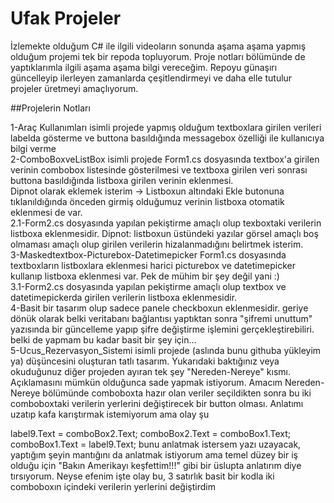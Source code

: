 # Ufak Projeler

İzlemekte olduğum C# ile ilgili videoların sonunda aşama aşama yapmış olduğum projemi tek bir repoda topluyorum.
Proje notları bölümünde de yaptıklarımla ilgili aşama aşama bilgi vereceğim.
Repoyu günaşırı güncelleyip ilerleyen zamanlarda çeşitlendirmeyi ve daha elle tutulur projeler üretmeyi amaçlıyorum.

##Projelerin Notları

1-Araç Kullanımları isimli projede yapmış olduğum textboxlara girilen verileri labelda gösterme ve buttona basıldığında messagebox özelliği ile kullanıcıya bilgi verme    
2-ComboBoxveListBox isimli projede Form1.cs dosyasında textbox'a girilen verinin combobox listesinde gösterilmesi ve textboxa girilen veri sonrası buttona basıldığında listboxa girilen verinin eklenmesi.  
  Dipnot olarak eklemek isterim -> Listboxun altındaki Ekle butonuna tıklanıldığında önceden girmiş olduğumuz verinin listboxa otomatik eklenmesi de var.  
2.1-Form2.cs dosyasında yapılan pekiştirme amaçlı olup texboxtaki verilerin listboxa eklenmesidir. Dipnot: listboxun üstündeki yazılar görsel amaçlı boş olmaması amaçlı olup girilen verilerin hizalanmadığını belirtmek isterim.  
3-Maskedtextbox-Picturebox-Datetimepicker Form1.cs dosyasında textboxların listboxlara eklenmesi harici picturebox ve datetimepicker kullanıp listboxa eklenmesi var. Pek de mühim bir şey değil yani :)  
3.1-Form2.cs dosyasında yapılan pekiştirme amaçlı olup textbox ve datetimepickerda girilen verilerin listboxa eklenmesidir.  
4-Basit bir tasarım olup sadece panele checkboxun eklenmesidir. geriye dönük olarak belki veritabanı bağlantısı yaptıktan sonra "şifremi unuttum" yazısında bir güncelleme yapıp şifre değiştirme işlemini gerçekleştirebiliri. belki de yapmam bu kadar basit bir şey için...  
5-Ucus_Rezervasyon_Sistemi isimli projede (aslında bunu githuba yükleyim ya) düşüncesini oluşturan tatlı tasarım. Yukarıdaki baktığınız veya okuduğunuz diğer projeden ayıran tek şey "Nereden-Nereye" kısmı. Açıklamasını mümkün olduğunca sade yapmak istiyorum.
Amacım Nereden-Nereye bölümünde comboboxta hazır olan veriler seçildikten sonra bu iki comboboxtaki verilerin yerlerini değiştirecek bir button olması. Anlatımı uzatıp kafa karıştırmak istemiyorum ama olay şu 

label9.Text = comboBox2.Text;
comboBox2.Text = comboBox1.Text;
comboBox1.Text = label9.Text;
bunu anlatmak istersem yazı uzayacak, yaptığım şeyin mantığını da anlatmak istiyorum ama temel düzey bir iş olduğu için "Bakın Amerikayı keşfettim!!!" gibi bir üslupta anlatırım diye tırsıyorum. Neyse efenim işte olay bu, 3 satırlık basit bir kodla iki comboboxın içindeki verilerin yerlerini değiştirdim 
